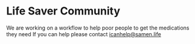 # Life Saver Community
We are working on a workflow to help poor people to get the medications they need
If you can help please contact icanhelp@samen.life
